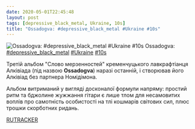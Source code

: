 ```yaml
---
date: 2020-05-01T22:45:48
layout: post
tags: [depressive_black_metal, Ukraine, 10s]
title: "Ossadogva: #depressive_black_metal #Ukraine #10s"
---
```

![Ossadogva: #depressive_black_metal #Ukraine #10s](/assets/photos/photo_956@01-05-2020_22-45-48.jpg)
Ossadogva: [#depressive_black_metal](/tags/#depressive_black_metal) [#Ukraine](/tags/#Ukraine) [#10s](/tags/#10s)

Третій альбом &quot;Слово мерзенностей&quot; кременчуцького лавкрафтіанця Алківіада (під назвою **Ossadogva**) наразі останній, і створював його Алківіад без партнера Номідімона.

Альбом витриманий у вигляді досконалої формули напряму: простий ритм та бджолине жужжання гітари є  лише тлом для несамовитих воплів про самотність особистості на тлі кошмарів світових сил, плюс трошки скорботних ридань.

[RUTRACKER](https://rutracker.org/forum/viewtopic.php?t=3411020)